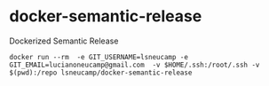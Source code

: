 # docker-semantic-release
Dockerized Semantic Release


```
docker run --rm  -e GIT_USERNAME=lsneucamp -e GIT_EMAIL=lucianoneucamp@gmail.com  -v $HOME/.ssh:/root/.ssh -v $(pwd):/repo lsneucamp/docker-semantic-release  
```
